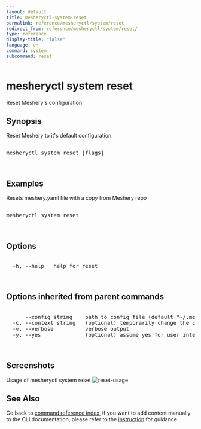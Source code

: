 ```yaml
---
layout: default
title: mesheryctl-system-reset
permalink: reference/mesheryctl/system/reset
redirect_from: reference/mesheryctl/system/reset/
type: reference
display-title: "false"
language: en
command: system
subcommand: reset
---
```


# mesheryctl system reset

Reset Meshery's configuration

## Synopsis

Reset Meshery to it's default configuration.
<pre class='codeblock-pre'>
<div class='codeblock'>
mesheryctl system reset [flags]

</div>
</pre> 

## Examples

Resets meshery.yaml file with a copy from Meshery repo
<pre class='codeblock-pre'>
<div class='codeblock'>
mesheryctl system reset

</div>
</pre> 

## Options

<pre class='codeblock-pre'>
<div class='codeblock'>
  -h, --help   help for reset

</div>
</pre>

## Options inherited from parent commands

<pre class='codeblock-pre'>
<div class='codeblock'>
      --config string    path to config file (default "~/.meshery/config.yaml")
  -c, --context string   (optional) temporarily change the current context.
  -v, --verbose          verbose output
  -y, --yes              (optional) assume yes for user interactive prompts.

</div>
</pre>

## Screenshots

Usage of mesheryctl system reset
![reset-usage](/assets/img/mesheryctl/reset.png)

## See Also

Go back to [command reference index](/reference/mesheryctl/), if you want to add content manually to the CLI documentation, please refer to the [instruction](/project/contributing/contributing-cli#preserving-manually-added-documentation) for guidance.
